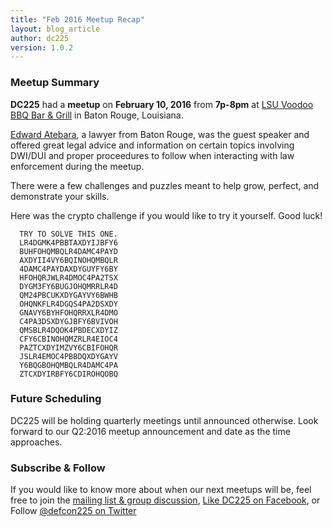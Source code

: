 ```yaml
---
title: "Feb 2016 Meetup Recap"
layout: blog_article
author: dc225
version: 1.0.2
---
```


### Meetup Summary

**DC225** had a **meetup** on **February 10, 2016** from **7p-8pm** at [LSU Voodoo BBQ Bar & Grill](https://www.facebook.com/LSU-Voodoo-BBQ-Bar-Grill-115941018447781/) in Baton Rouge, Louisiana.

[Edward Atebara](http://EdAtLaw.com), a lawyer from Baton Rouge, was the guest speaker and offered great legal advice and information on certain topics involving DWI/DUI and proper proceedures to follow when interacting with law enforcement during the meetup.

There were a few challenges and puzzles meant to help grow, perfect, and demonstrate your skills.

Here was the crypto challenge if you would like to try it yourself. Good luck!

	  TRY TO SOLVE THIS ONE.
	  LR4DGMK4PBBTAXDYIJBFY6
	  BUHFOHQMBQLR4DAMC4PAYD
	  AXDYII4VY6BQINOHQMBQLR
	  4DAMC4PAYDAXDYGUYFY6BY
	  HFOHQRJWLR4DMOC4PA2TSX
	  DYGM3FY6BUGJOHQMRRLR4D
	  QM24PBCUKXDYGAYVY6BWHB
	  OHQNKFLR4DGQS4PA2DSXDY
	  GNAVY6BYHFOHQRRXLR4DMO
	  C4PA3DSXDYGJBFY6BVIVOH
	  QMSBLR4DQOK4PBDECXDYIZ
	  CFY6CBINOHQMZRLR4EIOC4
	  PAZTCXDYIMZVY6CBIFOHQR
	  JSLR4EMOC4PBBDQXDYGAYV
	  Y6BQGBOHQMBQLR4DAMC4PA
	  ZTCXDYIRBFY6CDIROHQOBQ

### Future Scheduling

DC225 will be holding quarterly meetings until announced otherwise.
Look forward to our Q2:2016 meetup announcement and date as the time approaches.

### Subscribe & Follow

If you would like to know more about when our next meetups will be,
feel free to join the [mailing list & group discussion](https://groups.google.com/forum/#!forum/defcon225), [Like DC225 on Facebook](https://www.facebook.com/DC225), or Follow [@defcon225 on Twitter](https://twitter.com/defcon225)
